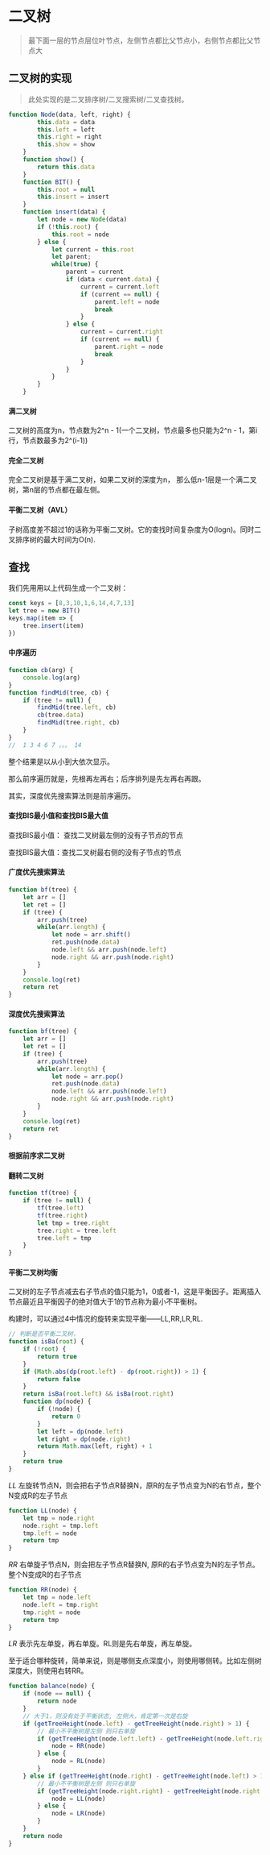# 二叉树

> 最下面一层的节点层位叶节点，左侧节点都比父节点小，右侧节点都比父节点大

## 二叉树的实现

> 此处实现的是二叉排序树/二叉搜索树/二叉查找树。

```javaScript
function Node(data, left, right) {
        this.data = data
        this.left = left
        this.right = right
        this.show = show
    }
    function show() {
        return this.data
    }
    function BIT() {
        this.root = null
        this.insert = insert
    }
    function insert(data) {
        let node = new Node(data)
        if (!this.root) {
            this.root = node
        } else {
            let current = this.root
            let parent;
            while(true) {
                parent = current
                if (data < current.data) {
                    current = current.left
                    if (current == null) {
                        parent.left = node
                        break
                    }
                } else {
                    current = current.right
                    if (current == null) {
                        parent.right = node
                        break
                    }
                }
            }
        }
    }
```

#### 满二叉树

二叉树的高度为n，节点数为2^n - 1(一个二叉树，节点最多也只能为2^n - 1，第i行，节点数最多为2^(i-1))

#### 完全二叉树

完全二叉树是基于满二叉树，如果二叉树的深度为n， 那么低n-1层是一个满二叉树，第n层的节点都在最左侧。

#### 平衡二叉树（AVL）

子树高度差不超过1的话称为平衡二叉树。它的查找时间复杂度为O(logn)。同时二叉排序树的最大时间为O(n).

## 查找

我们先用用以上代码生成一个二叉树：

```javaScript
const keys = [8,3,10,1,6,14,4,7,13]
let tree = new BIT()
keys.map(item => {
    tree.insert(item)
})
```

#### 中序遍历

```javaScript
function cb(arg) {
    console.log(arg)
}
function findMid(tree, cb) {
    if (tree != null) {
        findMid(tree.left, cb)
        cb(tree.data)
        findMid(tree.right, cb)
    }
}
//  1 3 4 6 7 。。。 14
```

整个结果是以从小到大依次显示。

那么前序遍历就是，先根再左再右；后序排列是先左再右再跟。

其实，深度优先搜索算法则是前序遍历。

#### 查找BIS最小值和查找BIS最大值

查找BIS最小值： 查找二叉树最左侧的没有子节点的节点

查找BIS最大值：查找二叉树最右侧的没有子节点的节点


#### 广度优先搜索算法

```javaScript
function bf(tree) {
    let arr = []
    let ret = []
    if (tree) {
        arr.push(tree)
        while(arr.length) {
            let node = arr.shift()
            ret.push(node.data)
            node.left && arr.push(node.left)
            node.right && arr.push(node.right)
        }
    }
    console.log(ret)
    return ret
}
```

#### 深度优先搜索算法

```javaScript
function bf(tree) {
    let arr = []
    let ret = []
    if (tree) {
        arr.push(tree)
        while(arr.length) {
            let node = arr.pop()
            ret.push(node.data)
            node.left && arr.push(node.left)
            node.right && arr.push(node.right)
        }
    }
    console.log(ret)
    return ret
}
```

#### 根据前序求二叉树

#### 翻转二叉树

```javaScript
function tf(tree) {
    if (tree != null) {
        tf(tree.left)
        tf(tree.right)
        let tmp = tree.right
        tree.right = tree.left
        tree.left = tmp
    }
}
```

#### 平衡二叉树均衡

二叉树的左子节点减去右子节点的值只能为1，0或者-1，这是平衡因子。距离插入节点最近且平衡因子的绝对值大于1的节点称为最小不平衡树。

构建时，可以通过4中情况的旋转来实现平衡——LL,RR,LR,RL.

```javaScript
// 判断是否平衡二叉树，
function isBa(root) {
    if (!root) {
        return true
    }
    if (Math.abs(dp(root.left) - dp(root.right)) > 1) {
        return false
    }
    return isBa(root.left) && isBa(root.right)
    function dp(node) {
        if (!node) {
            return 0
        }
        let left = dp(node.left)
        let right = dp(node.right)
        return Math.max(left, right) + 1
    }
    return true
}
```

*LL* 左旋转节点N，则会把右子节点R替换N，原R的左子节点变为N的右节点，整个N变成R的左子节点

```javaScript
function LL(node) {
    let tmp = node.right
    node.right = tmp.left
    tmp.left = node
    return tmp
}
```

*RR* 右单旋子节点N，则会把左子节点R替换N, 原R的右子节点变为N的左子节点。整个N变成R的右子节点

```javaScript
function RR(node) {
    let tmp = node.left
    node.left = tmp.right
    tmp.right = node
    return tmp
}
```

*LR* 表示先左单旋，再右单旋。RL则是先右单旋，再左单旋。

至于适合哪种旋转，简单来说，则是哪侧支点深度小，则使用哪侧转。比如左侧树深度大，则使用右转RR。

```javaScript
function balance(node) {
    if (node == null) {
        return node
    }
    // 大于1，则没有处于平衡状态, 左侧大，肯定第一次是右旋
    if (getTreeHeight(node.left) - getTreeHeight(node.right) > 1) {
        // 最小不平衡树是左侧 则只右单旋
        if (getTreeHeight(node.left.left) - getTreeHeight(node.left.right) > 1) {
            node = RR(node)
        } else {
            node = RL(node)
        }
    } else if (getTreeHeight(node.right) - getTreeHeight(node.left) > 1) {
        // 最小不平衡树是左侧 则只右单旋
        if (getTreeHeight(node.right.right) - getTreeHeight(node.right.left) > 1) {
            node = LL(node)
        } else {
            node = LR(node)
        }
    }
    return node
}
```
